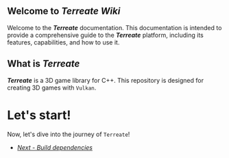 ## Welcome to ***Terreate Wiki***
Welcome to the ***Terreate*** documentation. This documentation is intended to provide a comprehensive guide to the ***Terreate*** platform, including its features, capabilities, and how to use it.

## What is *Terreate*
***Terreate*** is a 3D game library for C++. This repository is designed for creating 3D games with `Vulkan`.

# Let's start!
Now, let's dive into the journey of `Terreate`!

- [*Next - Build dependencies*](./deps.md)
